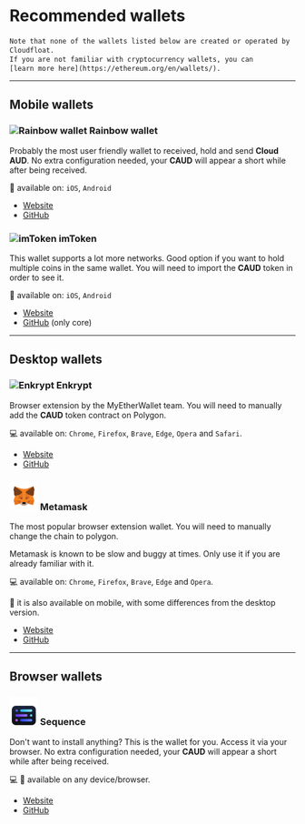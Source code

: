 # Recommended wallets

```{note}
Note that none of the wallets listed below are created or operated by Cloudfloat.
If you are not familiar with cryptocurrency wallets, you can
[learn more here](https://ethereum.org/en/wallets/).
```

---

## Mobile wallets

### ![Rainbow wallet](../_static/wallets/rainbow.png) Rainbow wallet

Probably the most user friendly wallet to received, hold and send **Cloud AUD**. No
extra configuration needed, your **CAUD** will appear a short while after being
received.

📲 available on: `iOS`, `Android`

- [Website](https://rainbow.me)
- [GitHub](https://github.com/rainbow-me/rainbow)


### ![imToken](../_static/wallets/imToken.png) imToken

This wallet supports a lot more networks. Good option if you want to hold multiple coins
in the same wallet. You will need to import the **CAUD** token in order to see it.

📲 available on: `iOS`, `Android`

- [Website](https://token.im/?locale=en-US)
- [GitHub](https://github.com/consenlabs/token-core) (only core)


---

## Desktop wallets

### ![Enkrypt](../_static/wallets/enkrypt.png) Enkrypt

Browser extension by the MyEtherWallet team. You will need to manually add the **CAUD**
token contract on Polygon.


💻 available on: `Chrome`, `Firefox`, `Brave`, `Edge`, `Opera` and `Safari`.

- [Website](https://www.enkrypt.com)
- [GitHub](https://github.com/enkryptcom/enKrypt)


### ![metamask](../_static/wallets/metamask.png) Metamask

The most popular browser extension wallet. You will need to manually change the chain
to polygon.

Metamask is known to be slow and buggy at times. Only use it if you are already familiar
with it.

💻 available on: `Chrome`, `Firefox`, `Brave`, `Edge` and `Opera`.

📲 it is also available on mobile, with some differences from the desktop version.

- [Website](https://metamask.io)
- [GitHub](https://github.com/MetaMask/metamask-extension/)


---

## Browser wallets

### ![Sequence](../_static/wallets/sequence.png) Sequence

Don't want to install anything? This is the wallet for you. Access it via your browser.
No extra configuration needed, your **CAUD** will appear a short while after being
received.


💻 📱 available on any device/browser.

- [Website](https://sequence.app/wallet)
- [GitHub](https://github.com/0xsequence/wallet-contracts)
